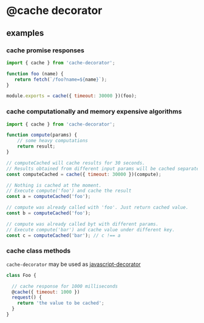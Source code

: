 # @cache decorator

## examples

### cache promise responses
```js
import { cache } from 'cache-decorator';

function foo (name) {
   return fetch(`/foo?name=${name}`);
}

module.exports = cache({ timeout: 30000 })(foo);
```

### cache computationally and memory expensive algorithms

```js
import { cache } from 'cache-decorator';

function compute(params) {
    // some heavy computations
    return result;
}

// computeCached will cache results for 30 seconds. 
// Results obtained from different input params will be cached separately.
const computeCached = cache({ timeout: 30000 })(compute);

// Nothing is cached at the moment.
// Execute compute('foo') and cache the result
const a = computeCached('foo');

// compute was already called with 'foo'. Just return cached value.
const b = computeCached('foo');

// compute was already called byt with different params. 
// Execute compute('bar') and cache value under different key.
const c = computeCached('bar'); // c !== a
```

### cache class methods

`cache-decorator` may be used as [javascript-decorator](https://github.com/wycats/javascript-decorators)

```js
class Foo {

  // cache response for 1000 milliseconds
  @cache({ timeout: 1000 })
  request() {
    return 'the value to be cached';
  }
}
```
